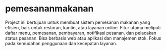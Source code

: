 # pemesananmakanan
Project ini bertujuan untuk membuat sistem pemesanan makanan yang efisien, baik untuk restoran, kantin, atau layanan online. Fitur utama meliputi daftar menu, pemesanan, pembayaran, notifikasi pesanan, dan pelacakan status pesanan. Bisa berbasis web atau aplikasi dan manajemen stok. Fokus pada kemudahan penggunaan dan kecepatan layanan.

